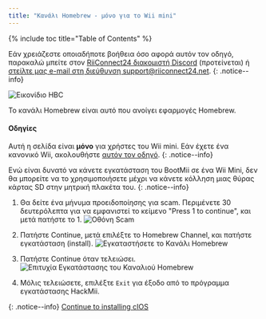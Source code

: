 ```yaml
---
title: "Κανάλι Homebrew - μόνο για το Wii mini"
---
```


{% include toc title="Table of Contents" %}

Εάν χρειάζεστε οποιαδήποτε βοήθεια όσο αφορά αυτόν τον οδηγό, παρακαλώ μπείτε στον [RiiConnect24 διακομιστή Discord](https://discord.gg/b4Y7jfD) (προτείνεται) ή [στείλτε μας e-mail στη διεύθυνση support@riiconnect24.net](mailto:support@riiconnect24.net).
{: .notice--info}

![Εικονίδιο HBC](/images/hbc.png)

Το κανάλι Homebrew είναι αυτό που ανοίγει εφαρμογές Homebrew.

#### Οδηγίες
Αυτή η σελίδα είναι **μόνο** για χρήστες του Wii mini. Εάν έχετε ένα κανονικό Wii, ακολουθήστε [αυτόν τον οδηγό](hbc).
{: .notice--info}

Ενώ είναι δυνατό να κάνετε εγκατάσταση του BootMii σε ένα Wii Mini, δεν θα μπορείτε να το χρησιμοποιήσετε μέχρι να κάνετε κόλληση μιας θύρας κάρτας SD στην μητρική πλακέτα του.
{: .notice--info}

1. Θα δείτε ένα μήνυμα προειδοποίησης για scam. Περιμένετε 30 δευτερόλεπτα για να εμφανιστεί το κείμενο "Press 1 to continue", και μετά πατήστε το 1. ![Οθόνη Scam](/images/Wii/ScamScreen.png)

1. Πατήστε Continue, μετά επιλέξτε το Homebrew Channel, και πατήστε εγκατάσταση (install). ![Εγκαταστήσετε το Κανάλι Homebrew](/images/Wii/InstallHomebrewChannel.png)

1. Πατήστε Continue όταν τελειώσει. ![Επιτυχία Εγκατάστασης του Καναλιού Homebrew](/images/Wii/SuccessHBC.png)


1. Μόλις τελειώσετε, επιλέξτε `Exit` για έξοδο από το πρόγραμμα εγκατάστασης HackMii.

{: .notice--info}
[Continue to installing cIOS](cios-mini)
